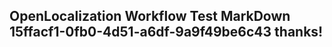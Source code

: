 <properties
ms.topic="hero-topic"
ms.test1="hero-topic"
ms.test2="test"/>


## OpenLocalization Workflow Test MarkDown 15ffacf1-0fb0-4d51-a6df-9a9f49be6c43 thanks!



<!--HONumber=Jul16_HO4-->


